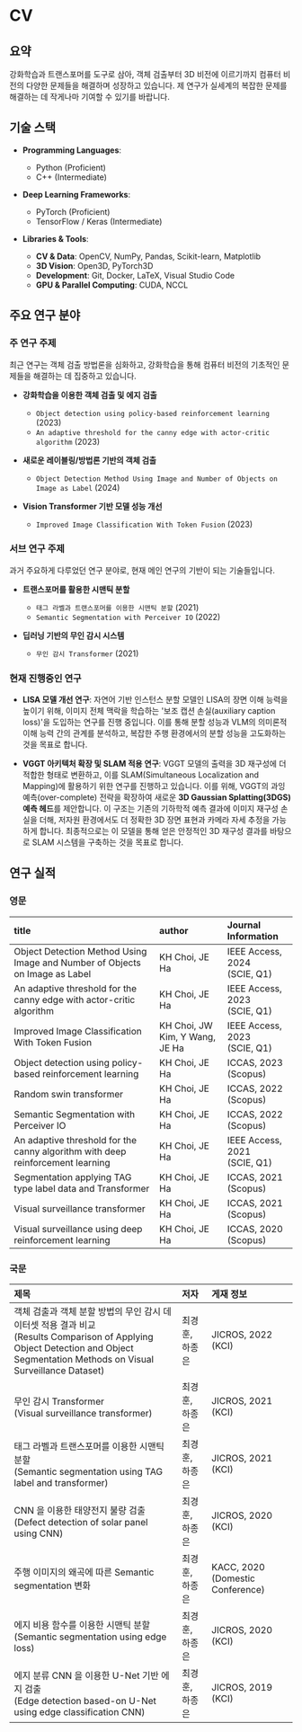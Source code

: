 # CV

## 요약

강화학습과 트랜스포머를 도구로 삼아, 객체 검출부터 3D 비전에 이르기까지 컴퓨터 비전의 다양한 문제들을 해결하며 성장하고 있습니다. 제 연구가 실세계의 복잡한 문제를 해결하는 데 작게나마 기여할 수 있기를 바랍니다.

## 기술 스택

* **Programming Languages**:
  * Python (Proficient)
  * C++ (Intermediate)

* **Deep Learning Frameworks**:
  * PyTorch (Proficient)
  * TensorFlow / Keras (Intermediate)

* **Libraries & Tools**:
  * **CV & Data**: OpenCV, NumPy, Pandas, Scikit-learn, Matplotlib
  * **3D Vision**: Open3D, PyTorch3D
  * **Development**: Git, Docker, LaTeX, Visual Studio Code
  * **GPU & Parallel Computing**: CUDA, NCCL

## 주요 연구 분야

### 주 연구 주제

최근 연구는 객체 검출 방법론을 심화하고, 강화학습을 통해 컴퓨터 비전의 기초적인 문제들을 해결하는 데 집중하고 있습니다.

* **강화학습을 이용한 객체 검출 및 에지 검출**
  * `Object detection using policy-based reinforcement learning` (2023)
  * `An adaptive threshold for the canny edge with actor-critic algorithm` (2023)

* **새로운 레이블링/방법론 기반의 객체 검출**
  * `Object Detection Method Using Image and Number of Objects on Image as Label` (2024)

* **Vision Transformer 기반 모델 성능 개선**
  * `Improved Image Classification With Token Fusion` (2023)

### 서브 연구 주제

과거 주요하게 다루었던 연구 분야로, 현재 메인 연구의 기반이 되는 기술들입니다.

* **트랜스포머를 활용한 시맨틱 분할**
  * `태그 라벨과 트랜스포머를 이용한 시맨틱 분할` (2021)
  * `Semantic Segmentation with Perceiver IO` (2022)

* **딥러닝 기반의 무인 감시 시스템**
  *  `무인 감시 Transformer` (2021)

### 현재 진행중인 연구

* **LISA 모델 개선 연구**: 자연어 기반 인스턴스 분할 모델인 LISA의 장면 이해 능력을 높이기 위해, 이미지 전체 맥락을 학습하는 '보조 캡션 손실(auxiliary caption loss)'을 도입하는 연구를 진행 중입니다. 이를 통해 분할 성능과 VLM의 의미론적 이해 능력 간의 관계를 분석하고, 복잡한 주행 환경에서의 분할 성능을 고도화하는 것을 목표로 합니다.

* **VGGT 아키텍처 확장 및 SLAM 적용 연구**: VGGT 모델의 출력을 3D 재구성에 더 적합한 형태로 변환하고, 이를 SLAM(Simultaneous Localization and Mapping)에 활용하기 위한 연구를 진행하고 있습니다. 이를 위해, VGGT의 과잉 예측(over-complete) 전략을 확장하여 새로운 **3D Gaussian Splatting(3DGS) 예측 헤드**를 제안합니다. 이 구조는 기존의 기하학적 예측 결과에 이미지 재구성 손실을 더해, 저자원 환경에서도 더 정확한 3D 장면 표현과 카메라 자세 추정을 가능하게 합니다. 최종적으로는 이 모델을 통해 얻은 안정적인 3D 재구성 결과를 바탕으로 SLAM 시스템을 구축하는 것을 목표로 합니다.

## 연구 실적

### 영문

| title | author | Journal Information |
| :--- | :--- | :--- |
| Object Detection Method Using Image and Number of Objects on Image as Label | KH Choi, JE Ha | IEEE Access, 2024<br>(SCIE, Q1) |
| An adaptive threshold for the canny edge with actor-critic algorithm | KH Choi, JE Ha | IEEE Access, 2023<br>(SCIE, Q1) |
| Improved Image Classification With Token Fusion | KH Choi, JW Kim, Y Wang, JE Ha | IEEE Access, 2023<br>(SCIE, Q1) |
| Object detection using policy-based reinforcement learning | KH Choi, JE Ha | ICCAS, 2023<br>(Scopus) |
| Random swin transformer | KH Choi, JE Ha | ICCAS, 2022<br>(Scopus) |
| Semantic Segmentation with Perceiver IO | KH Choi, JE Ha | ICCAS, 2022<br>(Scopus) |
| An adaptive threshold for the canny algorithm with deep reinforcement learning | KH Choi, JE Ha | IEEE Access, 2021<br>(SCIE, Q1) |
| Segmentation applying TAG type label data and Transformer | KH Choi, JE Ha | ICCAS, 2021<br>(Scopus) |
| Visual surveillance transformer | KH Choi, JE Ha | ICCAS, 2021<br>(Scopus) |
| Visual surveillance using deep reinforcement learning | KH Choi, JE Ha | ICCAS, 2020<br>(Scopus) |

### 국문

| 제목 | 저자 | 게재 정보 |
| :--- | :--- | :--- |
| 객체 검출과 객체 분할 방법의 무인 감시 데이터셋 적용 결과 비교<br>(Results Comparison of Applying Object Detection and Object Segmentation Methods on Visual Surveillance Dataset) | 최경훈, 하종은 | JICROS, 2022 (KCI) |
| 무인 감시 Transformer<br>(Visual surveillance transformer) | 최경훈, 하종은 | JICROS, 2021 (KCI) |
| 태그 라벨과 트랜스포머를 이용한 시맨틱 분할<br>(Semantic segmentation using TAG label and transformer) | 최경훈, 하종은 | JICROS, 2021 (KCI) |
| CNN 을 이용한 태양전지 불량 검출<br>(Defect detection of solar panel using CNN) | 최경훈, 하종은 | JICROS, 2020 (KCI) |
| 주행 이미지의 왜곡에 따른 Semantic segmentation 변화 | 최경훈, 하종은 | KACC, 2020 (Domestic Conference) |
| 에지 비용 함수를 이용한 시맨틱 분할<br>(Semantic segmentation using edge loss) | 최경훈, 하종은 | JICROS, 2020 (KCI) |
| 에지 분류 CNN 을 이용한 U-Net 기반 에지 검출<br>(Edge detection based-on U-Net using edge classification CNN) | 최경훈, 하종은 | JICROS, 2019 (KCI) |
